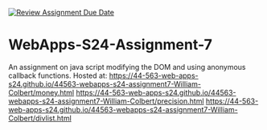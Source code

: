 [![Review Assignment Due Date](https://classroom.github.com/assets/deadline-readme-button-24ddc0f5d75046c5622901739e7c5dd533143b0c8e959d652212380cedb1ea36.svg)](https://classroom.github.com/a/cdqffI9o)
# WebApps-S24-Assignment-7
An assignment on java script modifying the DOM and using anonymous callback functions.
Hosted at: https://44-563-web-apps-s24.github.io/44563-webapps-s24-assignment7-William-Colbert/money.html
https://44-563-web-apps-s24.github.io/44563-webapps-s24-assignment7-William-Colbert/precision.html
https://44-563-web-apps-s24.github.io/44563-webapps-s24-assignment7-William-Colbert/divlist.html
